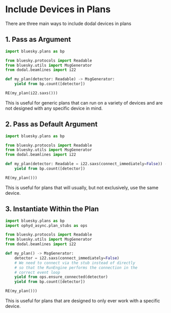 # Include Devices in Plans

There are three main ways to include dodal devices in plans

## 1. Pass as Argument

```python
import bluesky.plans as bp

from bluesky.protocols import Readable
from bluesky.utils import MsgGenerator
from dodal.beamlines import i22

def my_plan(detector: Readable) -> MsgGenerator:
    yield from bp.count([detector])

RE(my_plan(i22.saxs()))
```

This is useful for generic plans that can run on a variety of devices and are not designed with any specific device in mind.

## 2. Pass as Default Argument

```python
import bluesky.plans as bp

from bluesky.protocols import Readable
from bluesky.utils import MsgGenerator
from dodal.beamlines import i22

def my_plan(detector: Readable = i22.saxs(connect_immediately=False)) -> MsgGenerator:
    yield from bp.count([detector])

RE(my_plan()))
```

This is useful for plans that will usually, but not exclusively, use the same device.

## 3. Instantiate Within the Plan

```python
import bluesky.plans as bp
import ophyd_async.plan_stubs as ops

from bluesky.protocols import Readable
from bluesky.utils import MsgGenerator
from dodal.beamlines import i22

def my_plan() -> MsgGenerator:
    detector = i22.saxs(connect_immediately=False)
    # We need to connect via the stub instead of directly 
    # so that the RunEngine performs the connection in the
    # correct event loop
    yield from ops.ensure_connected(detector)
    yield from bp.count([detector])

RE(my_plan()))
```

This is useful for plans that are designed to only ever work with a specific device.
